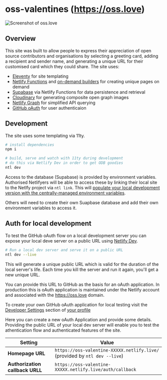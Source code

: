 # oss-valentines (https://oss.love)

<img alt="Screenshot of oss.love" src="https://user-images.githubusercontent.com/5865/155968793-5de2b5d1-e782-4637-9088-977aaf1f78f8.png">


## Overview

This site was built to allow people to express their appreciation of open source contributors and organisations by selecting a greeting card, adding a recipient and sender name, and generating a unique URL for their customised card which they could share. The site uses:

- [Eleventy](https://11ty.dev) for site templating
- [Netlify Functions](https://www.netlify.com/products/functions) and [on-demand builders](https://docs.netlify.com/configure-builds/on-demand-builders/) for creating unique pages on demand
- [Supabase](https://supabase.com/) via Netlify Functions for data persistence and retrieval
- [Cloudinary](https://cloudinary.com/) for generating composite open graph images
- [Netlify Graph](https://www.netlify.com/blog/announcing-netlify-graph-a-faster-way-for-teams-to-develop-web-apps-with-apis) for simplified API querying
- [GitHub oAuth](https://docs.github.com/en/developers/apps/building-oauth-apps/authorizing-oauth-apps) for user authenticaion



## Development

The site uses some templating via 11ty. 

```bash
# install dependencies
npm i

# build, serve and watch with 11ty during development
# do this via Netlify Dev in order to get ODB goodies
ntl dev
```

Access to the database (Supabase) is provided by environment variables. Authorised Netlifyers will be able to access these by linking their local site to the Netlfy project via `ntl link`. This will [populate your local development version with the centrally-managed environment variables](https://www.netlify.com/blog/2021/12/10/more-tips-for-environment-variables-and-netlify-cli/).

Others will need to create their own Suapbase database and add their own environment variables to access it.


## Auth for local development

To test the GitHub oAuth flow on a local development server you can expose your local deve server on a public URL using [Netlify Dev](https://www.netlify.com/products/cli).

```bash
# Run a local dev server and serve it on a public URL
ntl dev --live
```

This will generate a unique public URL which is valid for the duration of the local server's life. Each time you kill the server and run it again, you'll get a new unique URL.

You can provide this URL to GitHub as the basis for an oAuth application. In production this is oAuth application is maintained under the Netlify account and associated with the https://oss.love domain.

To create your own GitHub oAuth application for local testing visit the [Developer Settings](https://github.com/settings/developers) section of [your profile](https://github.com/settings/profile)

Here you can create a new oAuth Application and provide some details. Providing the public URL of your local dev server will enable you to test the athentication flow and authenticated features of the site.

| Setting | Value |
| ----- | -------- |
| **Homepage URL** | `https://oss-valentine-XXXXX.netlify.live/` (provided by `ntl dev --live`) |
| **Authorization callback URLL** | `https://oss-valentine-XXXXX.netlify.live/auth/callback` |




